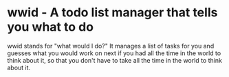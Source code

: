 # wwid - A todo list manager that tells you what to do

wwid stands for "what would I do?"  It manages a list of tasks for
you and guesses what you would work on next if you had all the time
in the world to think about it, so that you don't have to take all
the time in the world to think about it.

